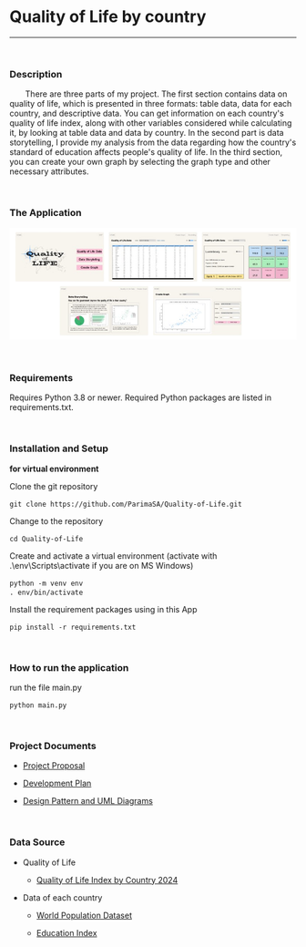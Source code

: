 # Quality of Life by country

-----
 
<br>

### Description

&nbsp;&nbsp;&nbsp;&nbsp;&nbsp;&nbsp;&nbsp;There are three parts of my project. The first section contains data on quality of life, which is presented in three formats: 
table data, data for each country, and descriptive data. You can get information on each country's quality of life index, 
along with other variables considered while calculating it, by looking at table data and data by country. In the second part is data storytelling, 
I provide my analysis from the data regarding how the country's standard of education affects people's quality of life. In the third section, 
you can create your own graph by selecting the graph type and other necessary attributes.

<br>

### The Application
![application_ui](screenshots/0_all_page.png)

<br>

### Requirements
Requires Python 3.8 or newer. Required Python packages are listed in requirements.txt.

<br>

### Installation and Setup
**for virtual environment**


Clone the git repository
```
git clone https://github.com/ParimaSA/Quality-of-Life.git
```
Change to the repository
```
cd Quality-of-Life
```
Create and activate a virtual environment (activate with .\env\Scripts\activate if you are on MS Windows)
```
python -m venv env
. env/bin/activate
```
Install the requirement packages using in this App
```
pip install -r requirements.txt
```

<br>

### How to run the application
run the file main.py
```
python main.py
```

<br>

### Project Documents

* [Project Proposal](https://docs.google.com/document/d/1wn12IJUeAvIHc4JqrAbHlYGXNEEokNY0FmROQMaQSRM/edit)

* [Development Plan](https://github.com/ParimaSA/Quality-of-Life/wiki/Development-Plan)

* [Design Pattern and UML Diagrams](https://github.com/ParimaSA/Quality-of-Life/wiki/Design-Documents-and-UML-Diagrams)

<br>

### Data Source

* Quality of Life

	* [Quality of Life Index by Country 2024](https://www.numbeo.com/quality-of-life/rankings_by_country.jsp)

* Data of each country

	* [World Population Dataset](https://www.kaggle.com/datasets/iamsouravbanerjee/world-population-dataset)

	* [Education Index](https://worldpopulationreview.com/country-rankings/education-index-by-country) 

